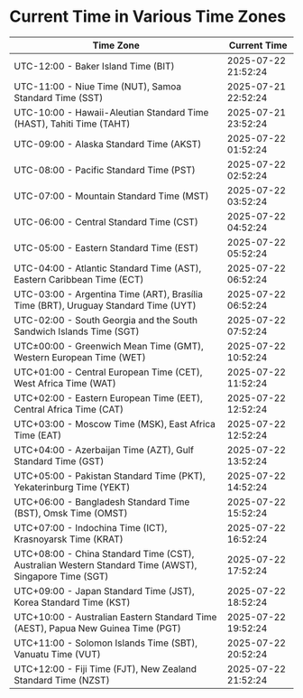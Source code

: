 # Current Time in Various Time Zones

| Time Zone | Current Time |
|-----------|--------------|
| UTC-12:00 - Baker Island Time (BIT) | 2025-07-22 21:52:24 |
| UTC-11:00 - Niue Time (NUT), Samoa Standard Time (SST) | 2025-07-21 22:52:24 |
| UTC-10:00 - Hawaii-Aleutian Standard Time (HAST), Tahiti Time (TAHT) | 2025-07-21 23:52:24 |
| UTC-09:00 - Alaska Standard Time (AKST) | 2025-07-22 01:52:24 |
| UTC-08:00 - Pacific Standard Time (PST) | 2025-07-22 02:52:24 |
| UTC-07:00 - Mountain Standard Time (MST) | 2025-07-22 03:52:24 |
| UTC-06:00 - Central Standard Time (CST) | 2025-07-22 04:52:24 |
| UTC-05:00 - Eastern Standard Time (EST) | 2025-07-22 05:52:24 |
| UTC-04:00 - Atlantic Standard Time (AST), Eastern Caribbean Time (ECT) | 2025-07-22 06:52:24 |
| UTC-03:00 - Argentina Time (ART), Brasília Time (BRT), Uruguay Standard Time (UYT) | 2025-07-22 06:52:24 |
| UTC-02:00 - South Georgia and the South Sandwich Islands Time (SGT) | 2025-07-22 07:52:24 |
| UTC±00:00 - Greenwich Mean Time (GMT), Western European Time (WET) | 2025-07-22 10:52:24 |
| UTC+01:00 - Central European Time (CET), West Africa Time (WAT) | 2025-07-22 11:52:24 |
| UTC+02:00 - Eastern European Time (EET), Central Africa Time (CAT) | 2025-07-22 12:52:24 |
| UTC+03:00 - Moscow Time (MSK), East Africa Time (EAT) | 2025-07-22 12:52:24 |
| UTC+04:00 - Azerbaijan Time (AZT), Gulf Standard Time (GST) | 2025-07-22 13:52:24 |
| UTC+05:00 - Pakistan Standard Time (PKT), Yekaterinburg Time (YEKT) | 2025-07-22 14:52:24 |
| UTC+06:00 - Bangladesh Standard Time (BST), Omsk Time (OMST) | 2025-07-22 15:52:24 |
| UTC+07:00 - Indochina Time (ICT), Krasnoyarsk Time (KRAT) | 2025-07-22 16:52:24 |
| UTC+08:00 - China Standard Time (CST), Australian Western Standard Time (AWST), Singapore Time (SGT) | 2025-07-22 17:52:24 |
| UTC+09:00 - Japan Standard Time (JST), Korea Standard Time (KST) | 2025-07-22 18:52:24 |
| UTC+10:00 - Australian Eastern Standard Time (AEST), Papua New Guinea Time (PGT) | 2025-07-22 19:52:24 |
| UTC+11:00 - Solomon Islands Time (SBT), Vanuatu Time (VUT) | 2025-07-22 20:52:24 |
| UTC+12:00 - Fiji Time (FJT), New Zealand Standard Time (NZST) | 2025-07-22 21:52:24 |
